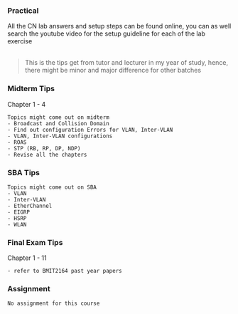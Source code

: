 ### Practical
All the CN lab answers and setup steps can be found online, you can as well search the youtube video for the setup guideline for each of the lab exercise <br/>
<br/>
> This is the tips get from tutor and lecturer in my year of study, hence, there might be minor and major difference for other batches

### Midterm Tips
Chapter 1 - 4
```
Topics might come out on midterm
- Broadcast and Collision Domain
- Find out configuration Errors for VLAN, Inter-VLAN
- VLAN, Inter-VLAN configurations
- ROAS
- STP (RB, RP, DP, NDP)
- Revise all the chapters
```
### SBA Tips
```
Topics might come out on SBA
- VLAN
- Inter-VLAN
- EtherChannel
- EIGRP
- HSRP
- WLAN
```
### Final Exam Tips
Chapter 1 - 11
```
- refer to BMIT2164 past year papers
```
### Assignment
```
No assignment for this course
```
